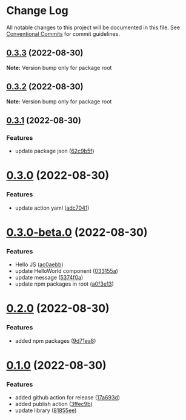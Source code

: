 # Change Log

All notable changes to this project will be documented in this file.
See [Conventional Commits](https://conventionalcommits.org) for commit guidelines.

## [0.3.3](https://github.com/abul2285/hello-lerna/compare/v0.3.2...v0.3.3) (2022-08-30)

**Note:** Version bump only for package root





## [0.3.2](https://github.com/abul2285/hello-lerna/compare/v0.3.1...v0.3.2) (2022-08-30)

**Note:** Version bump only for package root





## [0.3.1](https://github.com/abul2285/hello-lerna/compare/v0.3.0...v0.3.1) (2022-08-30)


### Features

* update package json ([62c9b5f](https://github.com/abul2285/hello-lerna/commit/62c9b5f2fdeb89e8c0d3fa536bcb730418535def))





# [0.3.0](https://github.com/abul2285/hello-lerna/compare/v0.3.0-beta.0...v0.3.0) (2022-08-30)


### Features

* update action yaml ([adc7041](https://github.com/abul2285/hello-lerna/commit/adc7041b15ea6fccd53ee691cec29719d6a724ca))





# [0.3.0-beta.0](https://github.com/abul2285/hello-lerna/compare/v0.2.0...v0.3.0-beta.0) (2022-08-30)


### Features

* Hello JS ([ac0aebb](https://github.com/abul2285/hello-lerna/commit/ac0aebb91f214861498d65034bf5221cf2b7df92))
* update HelloWorld component ([033155a](https://github.com/abul2285/hello-lerna/commit/033155ad3e756ce71b49530299304db61d5dc374))
* update message ([5374f0a](https://github.com/abul2285/hello-lerna/commit/5374f0ac3b8cf3494adbbf2f361e1f1368be3bb9))
* update npm packages in root ([a0f3e13](https://github.com/abul2285/hello-lerna/commit/a0f3e13dc774ffd23357a26eb9a866c1b484d490))





# [0.2.0](https://github.com/abul2285/hello-lerna/compare/v0.1.0...v0.2.0) (2022-08-30)


### Features

* added npm packages ([9d71ea8](https://github.com/abul2285/hello-lerna/commit/9d71ea89d1df1c92f8b64dd8a824b13280733a37))





# [0.1.0](https://github.com/abul2285/hello-lerna/compare/v0.0.7...v0.1.0) (2022-08-30)


### Features

* added github action for release ([17a693d](https://github.com/abul2285/hello-lerna/commit/17a693da30e8668102f6b834bc5ef98e589d1f07))
* added publish action ([3ffec9b](https://github.com/abul2285/hello-lerna/commit/3ffec9be4fdb05da31bd0aa63e4a4eeb074d49ba))
* update library ([81855ee](https://github.com/abul2285/hello-lerna/commit/81855eef374b42a889d8208464c1b16e5220c04d))
